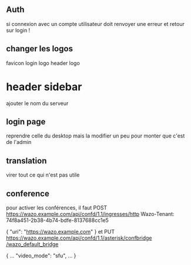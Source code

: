 ## Auth

si connexion avec un compte utilisateur
doit renvoyer une erreur et retour sur login !

## changer les logos
favicon
login logo
header logo

# header sidebar
ajouter le nom du serveur

## login page
reprendre celle du desktop
mais la modifier un peu pour monter que c'est de l'admin

## translation
virer tout ce qui n'est pas utile

## conference
pour activer les conférences, il faut
POST https://wazo.example.com/api/confd/1.1/ingresses/http
Wazo-Tenant: 74f8a451-2b38-4b74-bdfe-8137688cc1e5

{
  "uri": "https://wazo.example.com"
}
et
PUT https://wazo.example.com/api/confd/1.1/asterisk​/confbridge​/wazo_default_bridge

{
  ...
  "video_mode": "sfu",
  ...
}
